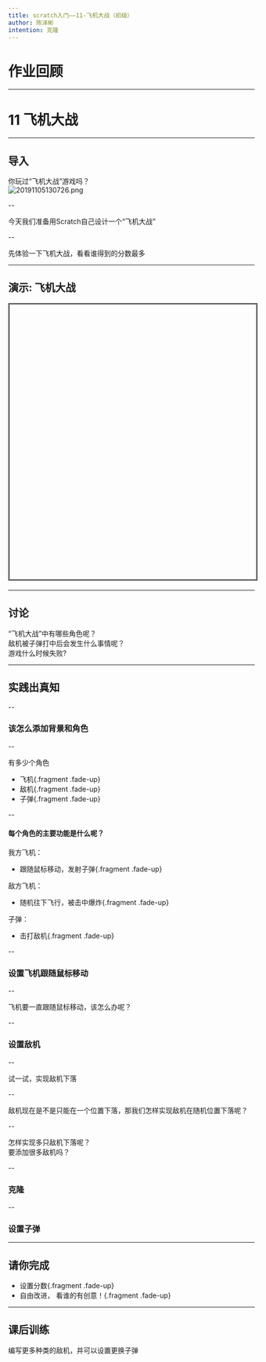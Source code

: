 ```yaml
---
title: scratch入门——11-飞机大战（初级）
author: 陈泽彬
intention: 克隆
---
```


# 作业回顾

---

# 11 飞机大战

---

## 导入

你玩过“飞机大战”游戏吗？  
![20191105130726.png](https://i.loli.net/2019/11/05/R2M6twbyguXdfVq.png)

--

今天我们准备用Scratch自己设计一个“飞机大战”

--

先体验一下飞机大战，看看谁得到的分数最多

---

## 演示: 飞机大战

<iframe data-src="https://kada.163.com/project/3137400-2506047.htm" width="800" height="560" frameborder="0" marginwidth="0" marginheight="0" scrolling="yes" style="border:3px solid #666; margin-bottom:5px; max-width: 100%;" allowfullscreen=""></iframe>

---

## 讨论

“飞机大战”中有哪些角色呢？  
敌机被子弹打中后会发生什么事情呢？   
游戏什么时候失败?

---

## 实践出真知

--

### 该怎么添加背景和角色

--

有多少个角色
- 飞机{.fragment .fade-up}
- 敌机{.fragment .fade-up}
- 子弹{.fragment .fade-up}

--

#### 每个角色的主要功能是什么呢？

我方飞机：  
- 跟随鼠标移动，发射子弹{.fragment .fade-up}

敌方飞机：  
- 随机往下飞行，被击中爆炸{.fragment .fade-up}

子弹：  
- 击打敌机{.fragment .fade-up}


--

### 设置飞机跟随鼠标移动

--

飞机要一直跟随鼠标移动，该怎么办呢？

--

### 设置敌机

--

试一试，实现敌机下落

--

敌机现在是不是只能在一个位置下落，那我们怎样实现敌机在随机位置下落呢？

--

怎样实现多只敌机下落呢？  
要添加很多敌机吗？  

--

### 克隆

--

### 设置子弹

---

## 请你完成

- 设置分数{.fragment .fade-up}
- 自由改进， 看谁的有创意！{.fragment .fade-up}

---

## 课后训练

编写更多种类的敌机，并可以设置更换子弹
